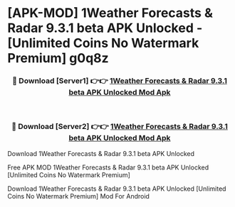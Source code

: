 # [APK-MOD] 1Weather Forecasts & Radar 9.3.1 beta APK Unlocked - [Unlimited Coins No Watermark Premium] g0q8z



<div align="center">
<h3>🔴 Download [Server1] 👉👉 <a href="https://momento.my/?title=1Weather_Forecasts_&_Radar_9.3.1_beta_APK_Unlocked">1Weather Forecasts & Radar 9.3.1 beta APK Unlocked Mod Apk</a></h3><br>

<h3>🔴 Download [Server2] 👉👉 <a href="https://momento.my/?title=1Weather_Forecasts_&_Radar_9.3.1_beta_APK_Unlocked">1Weather Forecasts & Radar 9.3.1 beta APK Unlocked Mod Apk</a></h3>
</div>



Download 1Weather Forecasts & Radar 9.3.1 beta APK Unlocked 

Free APK MOD 1Weather Forecasts & Radar 9.3.1 beta APK Unlocked [Unlimited Coins No Watermark Premium]

Download 1Weather Forecasts & Radar 9.3.1 beta APK Unlocked [Unlimited Coins No Watermark Premium] Mod For Android
